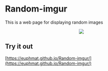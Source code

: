# Random-imgur
This is a web page for displaying random images

<center>

<img src="https://i.imgur.com/rjzg2zC.png">

</center>

## Try it out
[https://euphmat.github.io/Random-imgur/](https://euphmat.github.io/Random-imgur/)
